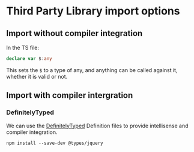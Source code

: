 # Third Party Library import options

## Import without compiler integration
In the TS file:
```typescript
declare var $:any
```
This sets the `$` to a type of any, and anything can be called against it, whether it is valid or not.

## Import with compiler intergration

### DefinitelyTyped
We can use the [DefinitelyTyped](https://github.com/DefinitelyTyped/DefinitelyTyped) Definition files to provide intellisense and compiler integration.
```
npm install --save-dev @types/jquery
```
